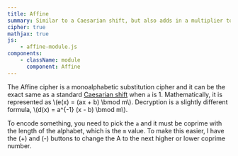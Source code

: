 ```yaml
---
title: Affine
summary: Similar to a Caesarian shift, but also adds in a multiplier to further scramble letters.
cipher: true
mathjax: true
js:
    - affine-module.js
components:
    - className: module
      component: Affine
---
```


The Affine cipher is a monoalphabetic substitution cipher and it can be the exact same as a standard <a href="../caesar/">Caesarian shift</a> when `a` is 1.  Mathematically, it is represented as \\(e(x) = (ax + b) \\bmod m\\).  Decryption is a slightly different formula, \\(d(x) = a^{-1} (x - b) \\bmod m\\).</p>

To encode something, you need to pick the `a` and it must be coprime with the length of the alphabet, which is the `m` value.  To make this easier, I have the (+) and (-) buttons to change the A to the next higher or lower coprime number.

<div class="module"></div>
